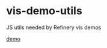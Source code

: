 # vis-demo-utils
JS utils needed by Refinery vis demos

[demo](https://refinery-platform.github.io/vis-demo-utils/?vis=demo&key=value)
